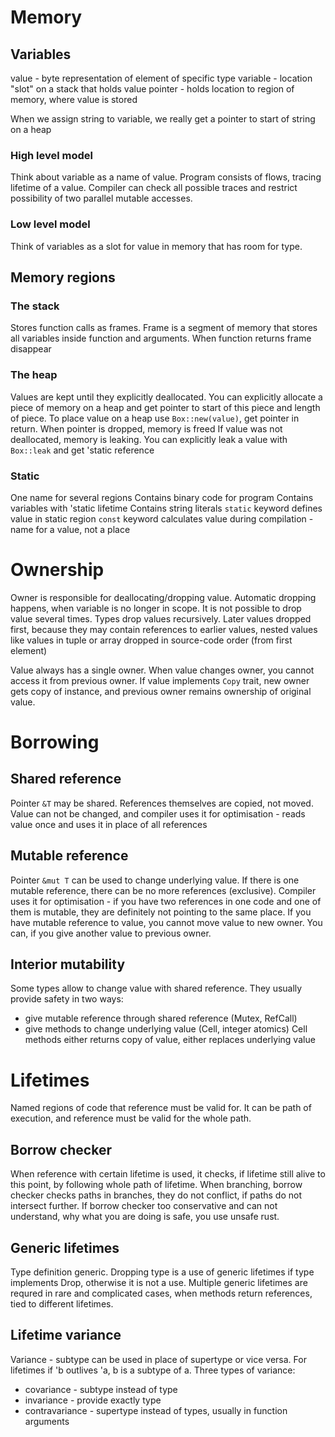 # Memory

## Variables
value - byte representation of element of specific type
variable - location "slot" on a stack that holds value
pointer - holds location to region of memory, where value is stored

When we assign string to variable, we really get a pointer to start of string on a heap

### High level model
Think about variable as a name of value. Program consists of flows, tracing lifetime of a value. Compiler can check all possible traces and restrict possibility of two parallel mutable accesses.
### Low level model
Think of variables as a slot for value in memory that has room for type.

## Memory regions
### The stack
Stores function calls as frames. Frame is a segment of memory that stores all variables inside function and arguments. When function returns frame disappear

### The heap
Values are kept until they explicitly deallocated.
You can explicitly allocate a piece of memory on a heap and get pointer to start of this piece and length of piece. 
To place value on a heap use `Box::new(value)`, get pointer in return. When pointer is dropped, memory is freed
If value was not deallocated, memory is leaking. You can explicitly leak a value with `Box::leak` and get 'static reference

### Static
One name for several regions
Contains binary code for program
Contains variables with 'static lifetime
Contains string literals
`static` keyword defines value in static region
`const` keyword calculates value during compilation - name for a value, not a place

# Ownership
Owner is responsible for deallocating/dropping value. Automatic dropping happens, when variable is no longer in scope. It is not possible to drop value several times. Types drop values recursively. Later values dropped first, because they may contain references to earlier values, nested values like values in tuple or array dropped in source-code order (from first element)

Value always has a single owner. When value changes owner, you cannot access it from previous owner. If value implements `Copy` trait, new owner gets copy of instance, and previous owner remains ownership of original value. 

# Borrowing
## Shared reference
Pointer `&T` may be shared. References themselves are copied, not moved. Value can not be changed, and compiler uses it for optimisation - reads value once and uses it in place of all references
## Mutable reference
Pointer `&mut T` can be used to change underlying value. If there is one mutable reference, there can be no more references (exclusive). Compiler uses it for optimisation - if you have two references in one code and one of them is mutable, they are definitely not pointing to the same place.  If you have mutable reference to value, you cannot move value to new owner. You can, if you give another value to previous owner.
## Interior mutability
Some types allow to change value with shared reference. They usually provide safety in two ways:
- give mutable reference through shared reference (Mutex, RefCall)
- give methods to change underlying value (Cell, integer atomics)
Cell methods either returns copy of value, either replaces underlying value
# Lifetimes
Named regions of code that reference must be valid for. It can be path of execution, and reference must be valid for the whole path. 
## Borrow checker
When reference with certain lifetime is used, it checks, if lifetime still alive to this point, by following whole path of lifetime. When branching, borrow checker checks paths in branches, they do not conflict, if paths do not intersect further. If borrow checker too conservative and can not understand, why what you are doing is safe, you use unsafe rust.
## Generic lifetimes
Type definition generic. Dropping type is a use of generic lifetimes if type implements Drop, otherwise it is not a use. Multiple generic lifetimes are requred in rare and complicated cases, when methods return references, tied to different lifetimes.

## Lifetime variance
Variance - subtype can be used in place of supertype or vice versa. For lifetimes if 'b outlives 'a, b is a subtype of a.
Three types of variance:
- covariance - subtype instead of type
- invariance - provide exactly type
- contravariance - supertype instead of types, usually in function arguments



